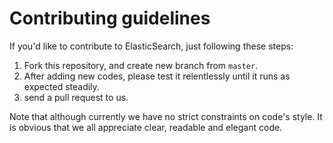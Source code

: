 # Contributing guidelines

If you'd like to contribute to ElasticSearch, just following these steps:
1. Fork this repository, and create new branch from `master`.
2. After adding new codes, please test it relentlessly until it runs as expected steadily.
3. send a pull request to us.

Note that although currently we have no strict constraints on code's style. It is obvious that we all appreciate clear, readable and elegant code.

